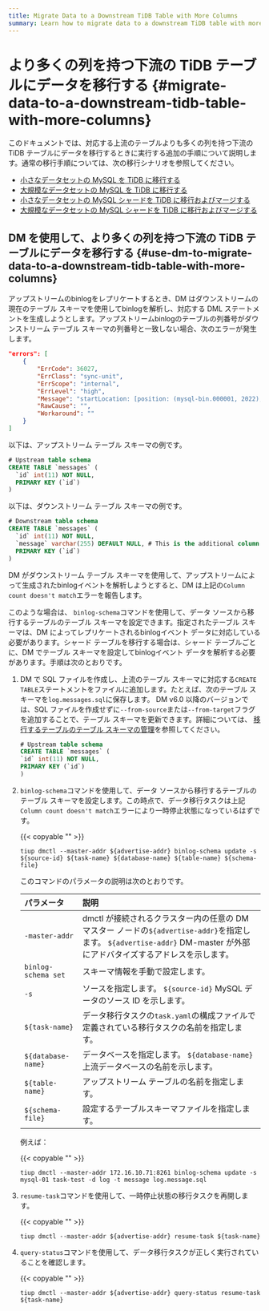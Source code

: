 ```yaml
---
title: Migrate Data to a Downstream TiDB Table with More Columns
summary: Learn how to migrate data to a downstream TiDB table with more columns than the corresponding upstream table.
---
```


# より多くの列を持つ下流の TiDB テーブルにデータを移行する {#migrate-data-to-a-downstream-tidb-table-with-more-columns}

このドキュメントでは、対応する上流のテーブルよりも多くの列を持つ下流の TiDB テーブルにデータを移行するときに実行する追加の手順について説明します。通常の移行手順については、次の移行シナリオを参照してください。

-   [小さなデータセットの MySQL を TiDB に移行する](/migrate-small-mysql-to-tidb.md)
-   [大規模なデータセットの MySQL を TiDB に移行する](/migrate-large-mysql-to-tidb.md)
-   [小さなデータセットの MySQL シャードを TiDB に移行およびマージする](/migrate-small-mysql-shards-to-tidb.md)
-   [大規模なデータセットの MySQL シャードを TiDB に移行およびマージする](/migrate-large-mysql-shards-to-tidb.md)

## DM を使用して、より多くの列を持つ下流の TiDB テーブルにデータを移行する {#use-dm-to-migrate-data-to-a-downstream-tidb-table-with-more-columns}

アップストリームのbinlogをレプリケートするとき、DM はダウンストリームの現在のテーブル スキーマを使用してbinlogを解析し、対応する DML ステートメントを生成しようとします。アップストリームbinlogのテーブルの列番号がダウンストリーム テーブル スキーマの列番号と一致しない場合、次のエラーが発生します。

```json
"errors": [
    {
        "ErrCode": 36027,
        "ErrClass": "sync-unit",
        "ErrScope": "internal",
        "ErrLevel": "high",
        "Message": "startLocation: [position: (mysql-bin.000001, 2022), gtid-set:09bec856-ba95-11ea-850a-58f2b4af5188:1-9 ], endLocation: [ position: (mysql-bin.000001, 2022), gtid-set: 09bec856-ba95-11ea-850a-58f2b4af5188:1-9]: gen insert sqls failed, schema: log, table: messages: Column count doesn't match value count: 3 (columns) vs 2 (values)",
        "RawCause": "",
        "Workaround": ""
    }
]
```

以下は、アップストリーム テーブル スキーマの例です。

```sql
# Upstream table schema
CREATE TABLE `messages` (
  `id` int(11) NOT NULL,
  PRIMARY KEY (`id`)
)
```

以下は、ダウンストリーム テーブル スキーマの例です。

```sql
# Downstream table schema
CREATE TABLE `messages` (
  `id` int(11) NOT NULL,
  `message` varchar(255) DEFAULT NULL, # This is the additional column that only exists in the downstream table.
  PRIMARY KEY (`id`)
)
```

DM がダウンストリーム テーブル スキーマを使用して、アップストリームによって生成されたbinlogイベントを解析しようとすると、DM は上記の`Column count doesn't match`エラーを報告します。

このような場合は、 `binlog-schema`コマンドを使用して、データ ソースから移行するテーブルのテーブル スキーマを設定できます。指定されたテーブル スキーマは、DM によってレプリケートされるbinlogイベント データに対応している必要があります。シャード テーブルを移行する場合は、シャード テーブルごとに、DM でテーブル スキーマを設定してbinlogイベント データを解析する必要があります。手順は次のとおりです。

1.  DM で SQL ファイルを作成し、上流のテーブル スキーマに対応する`CREATE TABLE`ステートメントをファイルに追加します。たとえば、次のテーブル スキーマを`log.messages.sql`に保存します。 DM v6.0 以降のバージョンでは、SQL ファイルを作成せずに`--from-source`または`--from-target`フラグを追加することで、テーブル スキーマを更新できます。詳細については、 [移行するテーブルのテーブル スキーマの管理](/dm/dm-manage-schema.md)を参照してください。

    ```sql
    # Upstream table schema
    CREATE TABLE `messages` (
    `id` int(11) NOT NULL,
    PRIMARY KEY (`id`)
    )
    ```

2.  `binlog-schema`コマンドを使用して、データ ソースから移行するテーブルのテーブル スキーマを設定します。この時点で、データ移行タスクは上記`Column count doesn't match`エラーにより一時停止状態になっているはずです。

    {{< copyable "" >}}

    ```
    tiup dmctl --master-addr ${advertise-addr} binlog-schema update -s ${source-id} ${task-name} ${database-name} ${table-name} ${schema-file}
    ```

    このコマンドのパラメータの説明は次のとおりです。

    | パラメータ               | 説明                                                                                                                 |
    | :------------------ | :----------------------------------------------------------------------------------------------------------------- |
    | `-master-addr`      | dmctl が接続されるクラスター内の任意の DM マスター ノードの`${advertise-addr}`を指定します。 `${advertise-addr}` DM-master が外部にアドバタイズするアドレスを示します。 |
    | `binlog-schema set` | スキーマ情報を手動で設定します。                                                                                                   |
    | `-s`                | ソースを指定します。 `${source-id}` MySQL データのソース ID を示します。                                                                  |
    | `${task-name}`      | データ移行タスクの`task.yaml`の構成ファイルで定義されている移行タスクの名前を指定します。                                                                 |
    | `${database-name}`  | データベースを指定します。 `${database-name}`上流データベースの名前を示します。                                                                  |
    | `${table-name}`     | アップストリーム テーブルの名前を指定します。                                                                                            |
    | `${schema-file}`    | 設定するテーブルスキーマファイルを指定します。                                                                                            |

    例えば：

    {{< copyable "" >}}

    ```
    tiup dmctl --master-addr 172.16.10.71:8261 binlog-schema update -s mysql-01 task-test -d log -t message log.message.sql
    ```

3.  `resume-task`コマンドを使用して、一時停止状態の移行タスクを再開します。

    {{< copyable "" >}}

    ```
    tiup dmctl --master-addr ${advertise-addr} resume-task ${task-name}
    ```

4.  `query-status`コマンドを使用して、データ移行タスクが正しく実行されていることを確認します。

    {{< copyable "" >}}

    ```
    tiup dmctl --master-addr ${advertise-addr} query-status resume-task ${task-name}
    ```
